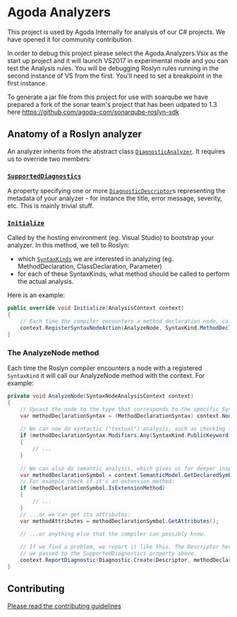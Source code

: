 # Agoda Analyzers

This project is used by Agoda Internally for analysis of our C# projects. We have opened it for community contribution.

In order to debug this project please select the Agoda.Analyzers.Vsix as the start up project and it will launch VS2017 in experimental mode and you can test the Analysis rules. You will be debugging Roslyn rules running in the second instance of VS from the first. You'll need to set a breakpoint in the first instance.

To generate a jar file from this project for use with soarqube we have prepared a fork of the sonar team's project that has been udpated to 1.3 here https://github.com/agoda-com/sonarqube-roslyn-sdk

## Anatomy of a Roslyn analyzer

An analyzer inherits from the abstract class [`DiagnosticAnalyzer`](https://docs.microsoft.com/en-us/dotnet/api/microsoft.codeanalysis.diagnostics.diagnosticanalyzer?view=roslyn-dotnet). It requires us to override two members:

### [`SupportedDiagnostics`](https://docs.microsoft.com/en-us/dotnet/api/microsoft.codeanalysis.diagnostics.diagnosticanalyzer.supporteddiagnostics?view=roslyn-dotnet)

A property specifying one or more [`DiagnosticDescriptor`](https://docs.microsoft.com/en-us/dotnet/api/microsoft.codeanalysis.diagnosticdescriptor?view=roslyn-dotnet)s  representing the metadata of your analyzer - for instance the title, error message, severity, etc. This is mainly trivial stuff.

### [`Initialize`](https://docs.microsoft.com/en-us/dotnet/api/microsoft.codeanalysis.diagnostics.diagnosticanalyzer.initialize?view=roslyn-dotnet)

Called by the hosting environment (eg. Visual Studio) to bootstrap your analyzer. In this method, we tell to Roslyn:
- which [`SyntaxKinds`](https://docs.microsoft.com/en-us/dotnet/api/microsoft.codeanalysis.csharp.syntaxkind?view=roslyn-dotnet) we are interested in analyzing (eg. MethodDeclaration, ClassDeclaration, Parameter)
- for each of these SyntaxKinds, what method should be called to perform the actual analysis.

Here is an example:

```c#
public override void Initialize(AnalysisContext context)
{
    // Each time the compiler encounters a method declaration node, call the AnalyzeNode method. 
    context.RegisterSyntaxNodeAction(AnalyzeNode, SyntaxKind.MethodDeclaration);
}
```

### The AnalyzeNode method

Each time the Roslyn compiler encounters a node with a registered `SyntaxKind` it will call our AnalyzeNode method with the context. For example:

```c#
private void AnalyzeNode(SyntaxNodeAnalysisContext context)
{
    // Upcast the node to the type that corresponds to the specific SyntaxKind we registered: 
    var methodDeclarationSyntax = (MethodDeclarationSyntax) context.Node;
    
    // We can now do syntactic ("textual") analysis, such as checking if the method has a public modifier:
    if (methodDeclarationSyntax.Modifiers.Any(SyntaxKind.PublicKeyword))
    {
        // ...
    }
    
    // We can also do semantic analysis, which gives us far deeper inspection opportunities than just looking at the syntax.
    var methodDeclarationSymbol = context.SemanticModel.GetDeclaredSymbol(methodDeclarationSyntax);
    // For example check if it's an extension method: 
    if (methodDeclarationSymbol.IsExtensionMethod)
    {
        // ...
    }
    // ...or we can get its attributes:
    var methodAttributes = methodDeclarationSymbol.GetAttributes();
    
    // ...or anything else that the compiler can possibly know.

    // If we find a problem, we report it like this. The Descriptor here refers to one of the descriptors
    // we passed to the SupportedDiagnostics property above.
    context.ReportDiagnostic(Diagnostic.Create(Descriptor, methodDeclaration.GetLocation()));
}
```

## Contributing

[Please read the contributing guidelines](CONTRIBUTING.md)